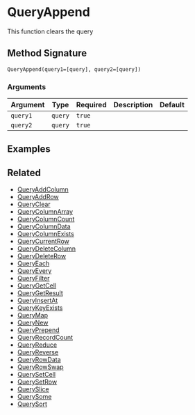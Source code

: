 # QueryAppend

This function clears the query

## Method Signature

```
QueryAppend(query1=[query], query2=[query])
```

### Arguments

| Argument | Type    | Required | Description | Default |
| -------- | ------- | -------- | ----------- | ------- |
| `query1` | `query` | `true`   |             |         |
| `query2` | `query` | `true`   |             |         |

## Examples

## Related

* [QueryAddColumn](queryaddcolumn.md)
* [QueryAddRow](queryaddrow.md)
* [QueryClear](queryclear.md)
* [QueryColumnArray](querycolumnarray.md)
* [QueryColumnCount](querycolumncount.md)
* [QueryColumnData](querycolumndata.md)
* [QueryColumnExists](querycolumnexists.md)
* [QueryCurrentRow](querycurrentrow.md)
* [QueryDeleteColumn](querydeletecolumn.md)
* [QueryDeleteRow](querydeleterow.md)
* [QueryEach](queryeach.md)
* [QueryEvery](queryevery.md)
* [QueryFilter](queryfilter.md)
* [QueryGetCell](querygetcell.md)
* [QueryGetResult](querygetresult.md)
* [QueryInsertAt](queryinsertat.md)
* [QueryKeyExists](querykeyexists.md)
* [QueryMap](querymap.md)
* [QueryNew](querynew.md)
* [QueryPrepend](queryprepend.md)
* [QueryRecordCount](queryrecordcount.md)
* [QueryReduce](queryreduce.md)
* [QueryReverse](queryreverse.md)
* [QueryRowData](queryrowdata.md)
* [QueryRowSwap](queryrowswap.md)
* [QuerySetCell](querysetcell.md)
* [QuerySetRow](querysetrow.md)
* [QuerySlice](queryslice.md)
* [QuerySome](querysome.md)
* [QuerySort](querysort.md)
